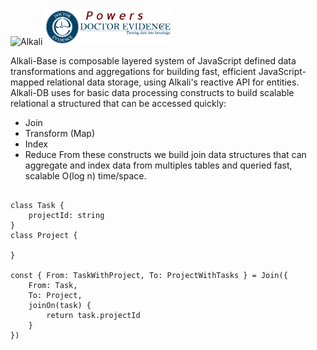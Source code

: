 <img src="/kriszyp/alkali/raw/master/assets/alkali-logo.svg?sanitize=true" alt="Alkali" style="width:100px;">
<a href="https://dev.doctorevidence.com/"><img src="./assets/powers-dre.png" width="203" /></a>

Alkali-Base is composable layered system of JavaScript defined data transformations and aggregations for building fast, efficient JavaScript-mapped relational data storage, using Alkali's reactive API for entities. Alkali-DB uses for basic data processing constructs to build scalable relational <data></data>a structured that can be accessed quickly:
* Join
* Transform (Map)
* Index
* Reduce
From these constructs we build join data structures that can aggregate and index data from multiples tables and queried fast, scalable O(log n) time/space.


```

class Task {
	projectId: string
}
class Project {

}

const { From: TaskWithProject, To: ProjectWithTasks } = Join({
	From: Task,
	To: Project,
	joinOn(task) {
		return task.projectId
	}
})


```
